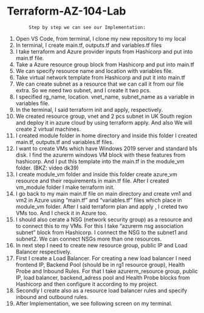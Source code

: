 # Terraform-AZ-104-Lab


            Step by step we can see our Implementation:
1.	Open VS Code, from terminal, I clone my  new repository to my local 
2.	In terminal, I create main.tf, outputs.tf and variables.tf files
3.	I take terraform and Azure provider inputs from Hashicorp and put into main.tf file.
4.	Take a Azure resource group block from Hashicorp and put into main.tf
5.	We can specify resource name and location with variables file. 
6.	Take virtual network template from Hashicorp and put it into main.tf
7.	We can create subnet as a resource that we can call it from our file extra. So we need two subnet, and I create it two pcs. 
8.	I specified rg_name, location. vnet_name, subnet_name as a variable in variables file.
9.	In the terminal, I said terraform init and apply, respectively.
10.	We created resource group, vnet and 2 pcs subnet in UK South region and deploy it in azure cloud by using terraform apply.  And also We will create 2 virtual machines.
11.	I created module folder in home directory and inside this folder I created main.tf, outputs.tf and variables.tf files. 
12.	 I want to create VMs which have Windows 2019 server and standard b1s disk. I find the azurerm windows VM block with these features from hashicorp. And I put this template into the main.tf in the module_vm folder.  (BKZ: video dk39)
13.	I create module_vm folder and inside this folder create azure_vm resource and their requirements in main.tf file.  After I created vm_module folder I make terraform init. 
14.	I go back to my main main.tf file on main directory and create vm1 and vm2 in Azure using “main.tf” and “variables.tf” files which place in module_vm folder.   After I said terraform plan and apply , I creted two VMs too. And I check it in Azure too. 
15.	I should also cerate  a NSG (network security group) as a resource and to connect this to my VMs. For this I take “azurerm nsg association subnet” block from Hashicorp. I connect the NSG to the subnet1 and subnet2. We can connect NSGs more than one resources. 
16.	In next step I need to create new resource group, public IP and Load Balancer respectively.   
17.	First I create a Load Balancer. For creating a new load balancer I need frontend IP, Backend Pool (should be in rg1 resource group), Health Probe and Inbound Rules. For that  I take azurerm_resource group, public IP, load balancer, backend_adress pool and Health Probe blocks from Hashicorp and then configure it according to my project. 
18.	Secondly I create also as a resource load balancer rules and specify inbound and outbound rules.
19.	After Implementation, we see following screen on my terminal. 


 



